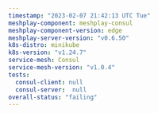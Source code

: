 ```yaml
---
timestamp: "2023-02-07 21:42:13 UTC Tue"
meshplay-component: meshplay-consul
meshplay-component-version: edge
meshplay-server-version: "v0.6.50"
k8s-distro: minikube
k8s-version: "v1.24.7"
service-mesh: Consul
service-mesh-version: "v1.0.4"
tests:
  consul-client: null
  consul-server:  null
overall-status: "failing"
---
```

